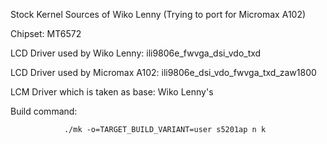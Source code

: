 Stock Kernel Sources of Wiko Lenny (Trying to port for Micromax A102)

Chipset: MT6572

LCD Driver used by Wiko Lenny: ili9806e_fwvga_dsi_vdo_txd

LCD Driver used by Micromax A102: ili9806e_dsi_vdo_fwvga_txd_zaw1800

LCM Driver which is taken as base: Wiko Lenny's


Build command:


                ./mk -o=TARGET_BUILD_VARIANT=user s5201ap n k
